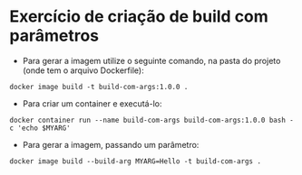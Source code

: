 # Exercício de criação de build com parâmetros

- Para gerar a imagem utilize o seguinte comando, na pasta do projeto (onde tem o arquivo Dockerfile):

`docker image build -t build-com-args:1.0.0 .`

- Para criar um container e executá-lo:

`docker container run --name build-com-args build-com-args:1.0.0 bash -c 'echo $MYARG'`

- Para gerar a imagem, passando um parâmetro:

`docker image build --build-arg MYARG=Hello -t build-com-args .`
